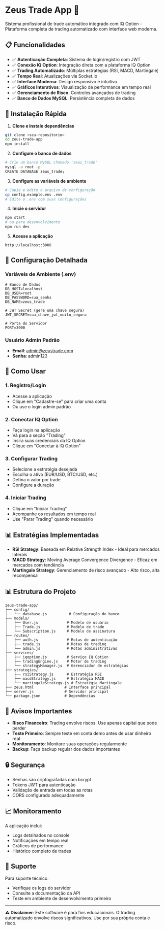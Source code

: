 # Zeus Trade App 🚀

Sistema profissional de trade automático integrado com IQ Option - Plataforma completa de trading automatizado com interface web moderna.

## 📋 Funcionalidades

- ✅ **Autenticação Completa**: Sistema de login/registro com JWT
- ✅ **Conexão IQ Option**: Integração direta com a plataforma IQ Option
- ✅ **Trading Automatizado**: Múltiplas estratégias (RSI, MACD, Martingale)
- ✅ **Tempo Real**: Atualizações via Socket.io
- ✅ **Interface Moderna**: Design responsivo e intuitivo
- ✅ **Gráficos Interativos**: Visualização de performance em tempo real
- ✅ **Gerenciamento de Risco**: Controles avançados de trading
- ✅ **Banco de Dados MySQL**: Persistência completa de dados

## 🚀 Instalação Rápida

1. **Clone e instale dependências**
```bash
git clone <seu-repositorio>
cd zeus-trade-app
npm install
```

2. **Configure o banco de dados**
```bash
# Crie um banco MySQL chamado 'zeus_trade'
mysql -u root -p
CREATE DATABASE zeus_trade;
```

3. **Configure as variáveis de ambiente**
```bash
# Copie e edite o arquivo de configuração
cp config.example.env .env
# Edite o .env com suas configurações
```

4. **Inicie o servidor**
```bash
npm start
# ou para desenvolvimento
npm run dev
```

5. **Acesse a aplicação**
```
http://localhost:3000
```

## 🔧 Configuração Detalhada

### Variáveis de Ambiente (.env)

```env
# Banco de Dados
DB_HOST=localhost
DB_USER=root
DB_PASSWORD=sua_senha
DB_NAME=zeus_trade

# JWT Secret (gere uma chave segura)
JWT_SECRET=sua_chave_jwt_muito_segura

# Porta do Servidor
PORT=3000
```

### Usuário Admin Padrão

- **Email**: admin@zeustrade.com
- **Senha**: admin123

## 🎯 Como Usar

### 1. Registro/Login
- Acesse a aplicação
- Clique em "Cadastre-se" para criar uma conta
- Ou use o login admin padrão

### 2. Conectar IQ Option
- Faça login na aplicação
- Vá para a seção "Trading"
- Insira suas credenciais da IQ Option
- Clique em "Conectar à IQ Option"

### 3. Configurar Trading
- Selecione a estratégia desejada
- Escolha o ativo (EUR/USD, BTC/USD, etc.)
- Defina o valor por trade
- Configure a duração

### 4. Iniciar Trading
- Clique em "Iniciar Trading"
- Acompanhe os resultados em tempo real
- Use "Parar Trading" quando necessário

## 📊 Estratégias Implementadas

- **RSI Strategy**: Baseada em Relative Strength Index - Ideal para mercados laterais
- **MACD Strategy**: Moving Average Convergence Divergence - Eficaz em mercados com tendência
- **Martingale Strategy**: Gerenciamento de risco avançado - Alto risco, alta recompensa

## 📊 Estrutura do Projeto

```
zeus-trade-app/
├── config/
│   └── database.js          # Configuração do banco
├── models/
│   ├── User.js             # Modelo de usuário
│   ├── Trade.js            # Modelo de trade
│   └── Subscription.js     # Modelo de assinatura
├── routes/
│   ├── auth.js             # Rotas de autenticação
│   ├── trade.js            # Rotas de trading
│   └── admin.js            # Rotas administrativas
├── services/
│   ├── iqoption.js         # Serviço IQ Option
│   ├── tradingEngine.js    # Motor de trading
│   └── strategyManager.js  # Gerenciador de estratégias
├── strategies/
│   ├── rsiStrategy.js      # Estratégia RSI
│   ├── macdStrategy.js     # Estratégia MACD
│   └── martingaleStrategy.js # Estratégia Martingale
├── zeus.html              # Interface principal
├── server.js              # Servidor principal
└── package.json           # Dependências
```

## 🚨 Avisos Importantes

- **Risco Financeiro**: Trading envolve riscos. Use apenas capital que pode perder
- **Teste Primeiro**: Sempre teste em conta demo antes de usar dinheiro real
- **Monitoramento**: Monitore suas operações regularmente
- **Backup**: Faça backup regular dos dados importantes

## 🔒 Segurança

- Senhas são criptografadas com bcrypt
- Tokens JWT para autenticação
- Validação de entrada em todas as rotas
- CORS configurado adequadamente

## 📈 Monitoramento

A aplicação inclui:
- Logs detalhados no console
- Notificações em tempo real
- Gráficos de performance
- Histórico completo de trades

## 🤝 Suporte

Para suporte técnico:
- Verifique os logs do servidor
- Consulte a documentação da API
- Teste em ambiente de desenvolvimento primeiro

---

**⚠️ Disclaimer**: Este software é para fins educacionais. O trading automatizado envolve riscos significativos. Use por sua própria conta e risco.

